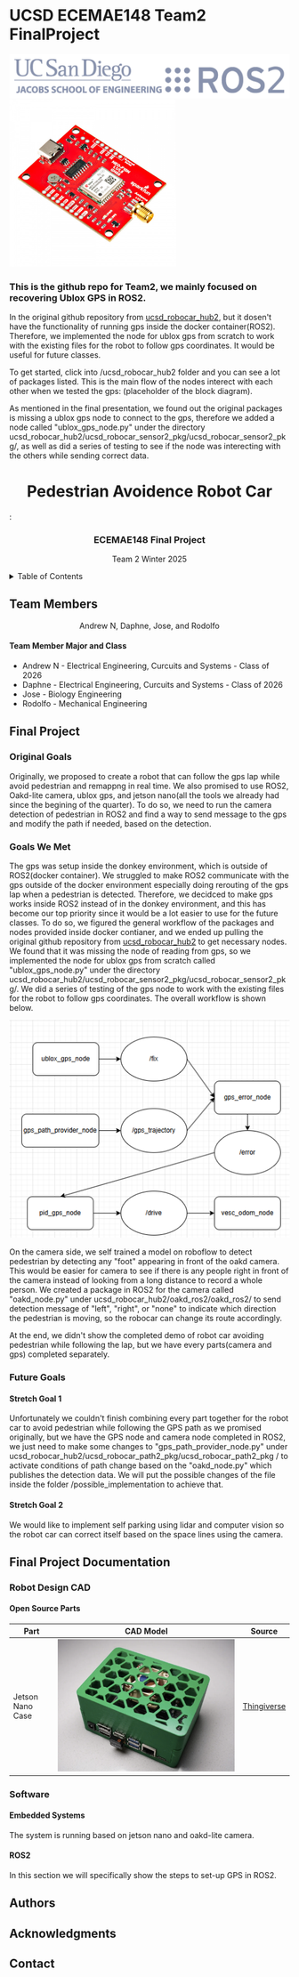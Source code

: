 # UCSD ECEMAE148 Team2 FinalProject

<img src="ucsd_ros2_logos.png">
<img src="ublox.jpg" width="300" height="300">

<div>
<h3>This is the github repo for Team2, we mainly focused on recovering Ublox GPS in ROS2. </h3>
<body>
  <p>
  In the original github repository from <a href="https://gitlab.com/ucsd_robocar2/ucsd_robocar_hub2">ucsd_robocar_hub2</a>, but it dosen't have the functionality of running gps inside the docker container(ROS2). Therefore, we implemented the node for ublox gps from scratch to work with the existing files for the robot to follow gps coordinates. It would be useful for future classes.
  </p>
  <p>
  To get started, click into /ucsd_robocar_hub2 folder and you can see a lot of packages listed. This is the main flow of the nodes interect with each other when we tested the gps: (placeholder of the block diagram).
  </p>
  <p>As mentioned in the final presentation, we found out the original packages is missing a ublox gps node to connect to the gps, therefore we added a node called "ublox_gps_node.py" under the directory ucsd_robocar_hub2/ucsd_robocar_sensor2_pkg/ucsd_robocar_sensor2_pkg/, as well as did a series of testing to see if the node was interecting with the others while sending correct data.</p>
</body>


<div id="top"></div>

<h1 align="center">Pedestrian Avoidence Robot Car</h1>
<h4 align="center"></h4>
<!-- PROJECT LOGO -->:
<br />
<div align="center">

<h3>ECEMAE148 Final Project</h3>
<p>
Team 2 Winter 2025
</p>

<!-- ![image](https://github.com/JL2200/mae148_group8/blob/main/media/IMG_4898.JPG) -->
</div>


<!-- TABLE OF CONTENTS -->
<details>
  <summary>Table of Contents</summary>
  <ol>
    <li><a href="#team-members">Team Members</a></li>
    <li><a href="#final-project">Final Project</a></li>
      <ul>
        <li><a href="#original-goals">Original Goals</a></li>
          <ul>
            <li><a href="#goals-we-met">Goals We Met</a></li>
            <li><a href="#our-hopes-and-dreams">Our Hopes and Dreams</a></li>
              <ul>
                <li><a href="#stretch-goal-1">Stretch Goal 1</a></li>
                <li><a href="#stretch-goal-2">Stretch Goal 2</a></li>
              </ul>
          </ul>
        <li><a href="#final-project-documentation">Final Project Documentation</a></li>
      </ul>
    <li><a href="#robot-design">Robot Design </a></li>
      <ul>
        <li><a href="#cad-parts">CAD Parts</a></li>
          <ul>
            <li><a href="#final-assembly">Final Assembly</a></li>
            <li><a href="#custom-designed-parts">Custom Designed Parts</a></li>
            <li><a href="#open-source-parts">Open Source Parts</a></li>
          </ul>
        <li><a href="#electronic-hardware">Electronic Hardware</a></li>
          <ul>
            <li><a href="#embedded-systems">Embedded Systems</a></li>
            <li><a href="#ros2">ROS2</a></li>
            <li><a href="#donkeycar-ai">DonkeyCar AI</a></li>
          </ul>
      </ul>
    <li><a href="#acknowledgments">Acknowledgments</a></li>
    <li><a href="#authors">Authors</a></li>
    <li><a href="#contact">Contact</a></li>
  </ol>
</details>



<!-- TEAM MEMBERS -->
## Team Members

<div align="center">
    <p align = "center">Andrew N, Daphne, Jose, and Rodolfo</p>
</div>

<h4>Team Member Major and Class </h4>
<ul>
  <li>Andrew N - Electrical Engineering, Curcuits and Systems - Class of 2026</li>
  <li>Daphne - Electrical Engineering, Curcuits and Systems - Class of 2026</li>
  <li>Jose - Biology Engineering </li>
  <li>Rodolfo - Mechanical Engineering</li>
</ul>

<!-- Final Project -->
## Final Project
<!-- put stuff here -->

<!-- Original Goals -->
### Original Goals
Originally, we proposed to create a robot that can follow the gps lap while avoid pedestrian and remappng in real time. We also promised to use ROS2, Oakd-lite camera, ublox gps, and jetson nano(all the tools we already had since the begining of the quarter). To do so, we need to run the camera detection of pedestrian in ROS2 and find a way to send message to the gps and modify the path if needed, based on the detection.
<!--Originally, we envisioned a chatgpt robot in a classroom that students could command to do tasks. Our goalpost task was "go to the whiteboard and help the student solve the problem." This would require chatgpt to navigate a room, create a path to a whiteboard, solve visual math problems by identifying text on a board, and provide its usefulness to a student through good help. -->
   
<!-- End Results -->
### Goals We Met
<p>
  The gps was setup inside the donkey environment, which is outside of ROS2(docker container). We struggled to make ROS2 communicate with the gps outside of the docker environment especially doing rerouting of the gps lap when a pedestrian is detected. Therefore, we decidced to make gps works inside ROS2 instead of in the donkey environment, and this has become our top priority since it would be a lot easier to use for the future classes. To do so, we figured the general workflow of the packages and nodes provided inside docker contianer, and we ended up pulling the original github repository from <a href="https://gitlab.com/ucsd_robocar2/ucsd_robocar_hub2">ucsd_robocar_hub2</a> to get necessary nodes. We found that it was missing the node of reading from gps, so we implemented the node for ublox gps from scratch called "ublox_gps_node.py" under the directory ucsd_robocar_hub2/ucsd_robocar_sensor2_pkg/ucsd_robocar_sensor2_pkg/. We did a series of testing of the gps node to work with the existing files for the robot to follow gps coordinates. The overall workflow is shown below.
</p>
  <img src="block_diagram.png">
<p>
  On the camera side, we self trained a model on roboflow to detect pedestrian by detecting any "foot" appearing in front of the oakd camera. This would be easier for camera to see if there is any people right in front of the camera instead of looking from a long distance to record a whole person. We created a package in ROS2 for the camera called "oakd_node.py" under ucsd_robocar_hub2/oakd_ros2/oakd_ros2/ to send detection message of "left", "right", or "none" to indicate which direction the pedestrian is moving, so the robocar can change its route accordingly.
</p>
<p>
  At the end, we didn't show the completed demo of robot car avoiding pedestrian while following the lap, but we have every parts(camera and gps) completed separately.
</p>
<!--We were succesfully able to communicate with the robot. We can ask chatgpt what it saw around it. Often chatgpt went into multiple paragraphs. One test we did was telling chat gpt to drive towards the hand with more fingers up. We held out our hand with 2 fingers to the left, and 4 fingers to the right. Chatgpt sent a drive command to turn towards the right. We also were able to generate decent paths with chatgpt; at one point we asked it to make a heart path and it followed the path pretty well. We feel that large language models open up many emergent capabilities for robots, and that our overall project of giving chatgpt a level of autonomy was a success. We feel that if we ran our original test, that chatgpt would do decently well, except for navigating around tables. Often times durring the debugging process we would just ask chatgpt what data it had. For example, when debugging lidar, we would ask it what it thought of the data format, what could be improved, and what reference data it wanted from the user. All in all, its linguistic capabilities were superb. -->

### Future Goals
#### Stretch Goal 1
Unfortunately we couldn't finish combining every part together for the robot car to avoid pedestrian while following the GPS path as we promised originally, but we have the GPS node and camera node completed in ROS2, we just need to make some changes to "gps_path_provider_node.py" under ucsd_robocar_hub2/ucsd_robocar_path2_pkg/ucsd_robocar_path2_pkg
/ to activate conditions of path change based on the "oakd_node.py" which publishes the detection data. We will put the possible changes of the file inside the folder /possible_implementation to achieve that.

<!-- We want to have chatgpt's path following trigger the manage.py drive command automatically so that chatgpt can navigate fully autonomous. We also want to have chatgpt only use one model instead of two seperated models. Finally, we want to turn the lidar data into a SLAM map and feed chatgpt an image map of its surroundings to generate better maps. -->

#### Stretch Goal 2
We would like to implement self parking using lidar and computer vision so the robot car can correct itself based on the space lines using the camera.
<!--We want automatic lidar stopping to be implemented for safety. Since chatgpt does not control the robot in real time, we need a way for the robot to stop if it is about to hit an object or person.-->

## Final Project Documentation

<!-- Early Quarter -->
### Robot Design CAD
<!--<img src="/media/full%20car%20cad.png" width="400" height="300" />-->

#### Open Source Parts
| Part | CAD Model | Source |
|------|--------|-----------|
| Jetson Nano Case | <img src="jetsonCAD.png" /> | [Thingiverse](https://www.thingiverse.com/thing:3532828) |

### Software

#### Embedded Systems
The system is running based on jetson nano and oakd-lite camera. 
<!--To run the system, we used a Jetson Nano with an Oakd depth camera, an ld06 lidar sensor, and a point one Fusion Engine gps. For motion we used a VESC Driver within the Donkey Car framework. https://www.donkeycar.com/-->

#### ROS2
In this section we will specifically show the steps to set-up GPS in ROS2.


<!--For commands, we made a ROS2 Node called ChatgptDriveSubpub that works with the UCSD Robocar framework. Most of the files we created are in the basics2 package of the ros2_ws (ros2 workspace). We altered the nav2 config files to add the chatgpt node to start up automatically, but never finished this. So, if you follow the steps to get Ros2 running from the UCSD robocar framework, you are mostly complete.-->

<!--In our project files, we had to add the fusion engine driver for gps manually, so the nodes for fusion gps are prone to error. One will need 4 to 5 terminals to run this system. One for starting up gps, one for launching all_nodes, one for launching the chatgpt node, one for sending chatgpt messeges over a chat topic, and finally one to use donkeycar's manage.py drive command to drive the car in a desired path. -->



<!--
### How to Run
Use the UCSD Robocar Docker images and add the projects folder yourself. Python3 is required, install any reposotries not there.

Step 1: In the first terminal, start the fusion client. First source ros2. Note, in the build_ros2 file, we exluded the build for the fusion client as each build takes an extra 50 seconds with it.

```source_ros2```

```build_ros2```

```ros2 run fusion-engine-driver fusion_engine_ros_driver --ros-args -p connection_type:=tty -p tty_port:=/dev/ttyUSB1```


Step 2: In a second terminal, build and source ros2 as usual from the ucsd robocar process. Then launch all nodes.

```source_ros2```

```ros2 launch ucsd_robocar_nav2_pkg all_nodes.launch.py```


Step 3: Adjust the chatgpt_drive_node.py in the basics package with your OPENAI API KEY. Launch the chatgpt node. Source ros2 in a third terminal and launch this command.

```source_ros2```

```ros2 launch ucsd_robocar_basics2_pkg chatgpt_drive_launch.launch.py```


Step 4: You are ready to talk to chatgpt. Make sure the terminals output no errors and chatgpt has said "finished init". Then, you publish to a /chat_input topic to communicate with the chatgpt node.

```source_ros2```

```ros2 topic pub -1 /chat_input std_msgs/msg/String "data: 'YOUR MESSEGE HERE'"```


The messege should show up in the chatgpt terminal and if it does not, it did not work. First the vision model will respond with an action plan. Responses can take up to 20 seconds. Then a Function tool caller will work. Sometimes the tool caller gets stuck and you must restart the chatgpt node. Its recommended to restart all nodes, as another error can be no image input being recieved from the all_nodes.

Step 5: If you desire a path to be made, then chatgpt will have outputed the path to the donkey_paths folder in the basics2 package. You can take this csv, and use its path in the donkey car manage.py config files for donkey car to drive on this desired path. Make sure your path starts at 0,0 or to zero the car and drive to the path start. The donkey command to run in a 5th terminal is

```manage.py drive ```

For more information, see the donkey car framework on running with your own car. When manage.py runs, use x to zero the car, b to load a path, and double tap start for the car to follow the path.

Here is a link which contains many photos and videos of our robot doing different chatgpt powered actions:
https://photos.google.com/u/0/share/AF1QipNbnRdItg1uGULNdo4saggAoKI3nbOa-YogXLWNfc9HYORkTFDVzfL07XVTVJIqRg?key=WGtpSk1jdEJXZjJ6cHpObENFQU9MSzItVG1jOXN3 
-->
<!-- Authors -->
## Authors
<!--
![image](https://github.com/UCSD-ECEMAE-148/winter-2024-team-2aka8/blob/main/media/148groupphoto.jpg)
-->
<!-- Badges -->
<!--
[![License: MIT](https://img.shields.io/badge/License-MIT-yellow.svg)](https://opensource.org/licenses/MIT)
-->

<!-- ACKNOWLEDGMENTS -->
## Acknowledgments
<!--
*Thank you to my teammates, Professor Jack Silberman, and our incredible TA Arjun Naageshwaran for an amazing Winter 2024 class! Thank you Kiersten for the amazing readme template.*
-->

<!-- CONTACT -->
## Contact
<!--
* Jason | yul202@ucsd.edu
* Jesse | jerupe@ucsd.edu 
* Maahir | masgharali@ucsd.edu
* Alexander | ahaken@ucsd.edu
-->
